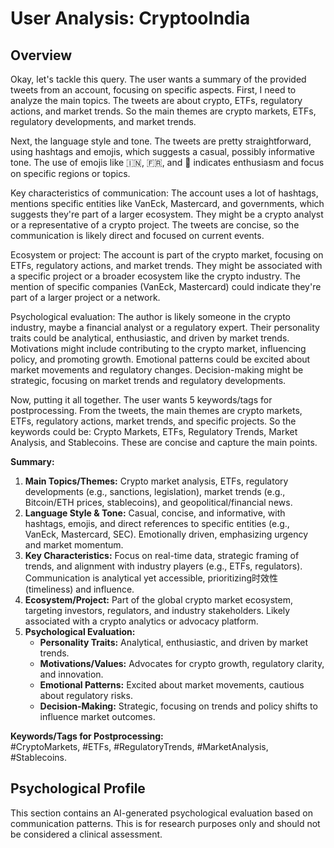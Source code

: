 # User Analysis: CryptooIndia

## Overview

<think>
Okay, let's tackle this query. The user wants a summary of the provided tweets from an account, focusing on specific aspects. First, I need to analyze the main topics. The tweets are about crypto, ETFs, regulatory actions, and market trends. So the main themes are crypto markets, ETFs, regulatory developments, and market trends.

Next, the language style and tone. The tweets are pretty straightforward, using hashtags and emojis, which suggests a casual, possibly informative tone. The use of emojis like 🇮🇳, 🇫🇷, and 🚀 indicates enthusiasm and focus on specific regions or topics.

Key characteristics of communication: The account uses a lot of hashtags, mentions specific entities like VanEck, Mastercard, and governments, which suggests they're part of a larger ecosystem. They might be a crypto analyst or a representative of a crypto project. The tweets are concise, so the communication is likely direct and focused on current events.

Ecosystem or project: The account is part of the crypto market, focusing on ETFs, regulatory actions, and market trends. They might be associated with a specific project or a broader ecosystem like the crypto industry. The mention of specific companies (VanEck, Mastercard) could indicate they're part of a larger project or a network.

Psychological evaluation: The author is likely someone in the crypto industry, maybe a financial analyst or a regulatory expert. Their personality traits could be analytical, enthusiastic, and driven by market trends. Motivations might include contributing to the crypto market, influencing policy, and promoting growth. Emotional patterns could be excited about market movements and regulatory changes. Decision-making might be strategic, focusing on market trends and regulatory developments.

Now, putting it all together. The user wants 5 keywords/tags for postprocessing. From the tweets, the main themes are crypto markets, ETFs, regulatory actions, market trends, and specific projects. So the keywords could be: Crypto Markets, ETFs, Regulatory Trends, Market Analysis, and Stablecoins. These are concise and capture the main points.
</think>

**Summary:**  
1. **Main Topics/Themes:** Crypto market analysis, ETFs, regulatory developments (e.g., sanctions, legislation), market trends (e.g., Bitcoin/ETH prices, stablecoins), and geopolitical/financial news.  
2. **Language Style & Tone:** Casual, concise, and informative, with hashtags, emojis, and direct references to specific entities (e.g., VanEck, Mastercard, SEC). Emotionally driven, emphasizing urgency and market momentum.  
3. **Key Characteristics:** Focus on real-time data, strategic framing of trends, and alignment with industry players (e.g., ETFs, regulators). Communication is analytical yet accessible, prioritizing时效性 (timeliness) and influence.  
4. **Ecosystem/Project:** Part of the global crypto market ecosystem, targeting investors, regulators, and industry stakeholders. Likely associated with a crypto analytics or advocacy platform.  
5. **Psychological Evaluation:**  
   - **Personality Traits:** Analytical, enthusiastic, and driven by market trends.  
   - **Motivations/Values:** Advocates for crypto growth, regulatory clarity, and innovation.  
   - **Emotional Patterns:** Excited about market movements, cautious about regulatory risks.  
   - **Decision-Making:** Strategic, focusing on trends and policy shifts to influence market outcomes.  

**Keywords/Tags for Postprocessing:**  
#CryptoMarkets, #ETFs, #RegulatoryTrends, #MarketAnalysis, #Stablecoins.

## Psychological Profile

This section contains an AI-generated psychological evaluation based on communication patterns. This is for research purposes only and should not be considered a clinical assessment.